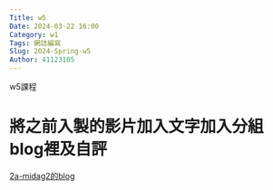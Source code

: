 ```yaml
---
Title: w5
Date: 2024-03-22 16:00
Category: w1
Tags: 網誌編寫
Slug: 2024-Spring-w5
Author: 41123105
---
```


w5課程

<!-- PELICAN_END_SUMMARY -->

# 將之前入製的影片加入文字加入分組blog裡及自評

<a href="https://mdecd2024.github.io/2a-midag2/blog/2024-Spring-w4-blog-tutorial.html">2a-midag2的blog</a>